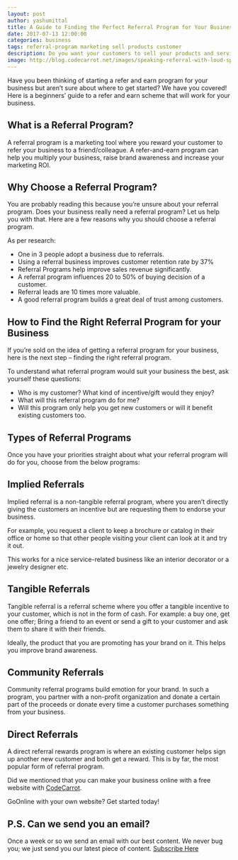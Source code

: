 ```yaml
---
layout: post
author: yashumittal
title: A Guide to Finding the Perfect Referral Program for Your Business
date: 2017-07-13 12:00:00
categories: business
tags: referral-program marketing sell products customer
description: Do you want your customers to sell your products and services for your business? Have you been thinking of starting a refer and earn program for your business?
image: http://blog.codecarrot.net/images/speaking-referral-with-loud-speaker.png
---
```


Have you been thinking of starting a refer and earn program for your business but aren’t sure about where to get started? We have you covered! Here is a beginners’ guide to a refer and earn scheme that will work for your business.

## What is a Referral Program?

A referral program is a marketing tool where you reward your customer to refer your business to a friend/colleague. A refer-and-earn program can help you multiply your business, raise brand awareness and increase your marketing ROI.

## Why Choose a Referral Program?

You are probably reading this because you’re unsure about your referral program. Does your business really need a referral program? Let us help you with that. Here are a few reasons why you should choose a referral program.

As per research:

* One in 3 people adopt a business due to referrals.
* Using a referral business improves customer retention rate by 37%
* Referral Programs help improve sales revenue significantly.
* A referral program influences 20 to 50% of buying decision of a customer.
* Referral leads are 10 times more valuable.
* A good referral program builds a great deal of trust among customers.

## How to Find the Right Referral Program for your Business

If you’re sold on the idea of getting a referral program for your business, here is the next step – finding the right referral program.

To understand what referral program would suit your business the best, ask yourself these questions:

* Who is my customer? What kind of incentive/gift would they enjoy?
* What will this referral program do for me?
* Will this program only help you get new customers or will it benefit existing customers too.

## Types of Referral Programs

Once you have your priorities straight about what your referral program will do for you, choose from the below programs:

## Implied Referrals

Implied referral is a non-tangible referral program, where you aren’t directly giving the customers an incentive but are requesting them to endorse your business.

For example, you request a client to keep a brochure or catalog in their office or home so that other people visiting your client can look at it and try it out.

This works for a nice service-related business like an interior decorator or a jewelry designer etc.

## Tangible Referrals

Tangible referral is a referral scheme where you offer a tangible incentive to your customer, which is not in the form of cash. For example: a buy one, get one offer; Bring a friend to an event or send a gift to your customer and ask them to share it with their friends.

Ideally, the product that you are promoting has your brand on it. This helps you improve brand awareness.

## Community Referrals

Community referral programs build emotion for your brand. In such a program, you partner with a non-profit organization and donate a certain part of the proceeds or donate every time a customer purchases something from your business.

## Direct Referrals

A direct referral rewards program is where an existing customer helps sign up another new customer and both get a reward. This is by far, the most popular form of referral program.

Did we mentioned that you can make your business online with a free website with [CodeCarrot](http://www.codecarrot.net/).

GoOnline with your own website? <a onclick="event.preventDefault();drift.on('ready', function(api) {api.goToNewConversation();});">Get started today</a>!

## P.S. Can we send you an email?

Once a week or so we send an email with our best content. We never bug you; we just send you our latest piece of content. <a href="#subscribe">Subscribe Here</a>
